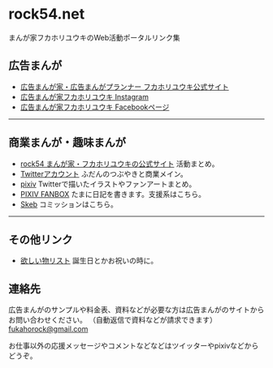 # rock54.net

まんが家フカホリユウキのWeb活動ポータルリンク集

## 広告まんが
- [広告まんが家・広告まんがプランナー フカホリユウキ公式サイト](https://admanga.rock54.net/)
- [広告まんが家フカホリユウキ Instagram](https://www.instagram.com/fukahorock_admanga/)
- [広告まんが家フカホリユウキ Facebookページ](https://www.facebook.com/fukahorock54)

- - -

## 商業まんが・趣味まんが
- [rock54 まんが家・フカホリユウキの公式サイト](https://fukahorock.rock54.net) 活動まとめ。
- [Twitterアカウント](https://twitter.com/fukahorock) ふだんのつぶやきと商業メイン。
- [pixiv](https://www.pixiv.net/users/850844) Twitterで描いたイラストやファンアートまとめ。
- [PIXIV FANBOX](https://fukahorock.fanbox.cc/) たまに日記を書きます。支援系はこちら。
- [Skeb](https://skeb.jp/@fukahorock) コミッションはこちら。

- - -

## その他リンク
- [欲しい物リスト](https://www.amazon.jp/hz/wishlist/ls/2BK8YXD9QA6TH) 誕生日とかお祝いの時に。

## 連絡先
広告まんがのサンプルや料金表、資料などが必要な方は広告まんがのサイトからお問い合わせください。
（自動返信で資料などが請求できます）
[fukahorock@gmail.com](mailto:fukahorock@gmail.com)

お仕事以外の応援メッセージやコメントなどなどはツイッターやpixivなどからどうぞ。